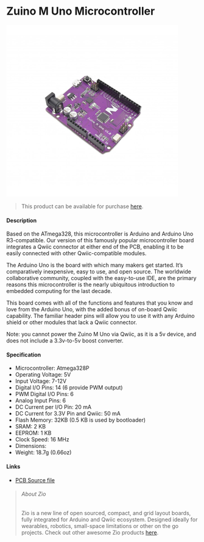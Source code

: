 # Zuino M Uno Microcontroller

![](uno.png)

> This product can be available for purchase [here](https://www.smart-prototyping.com/Zuino-M-UNO.html).



#### Description

Based on the ATmega328, this microcontroller is Arduino and Arduino Uno R3-compatible. Our version of this famously popular microcontroller board integrates a Qwiic connector at either end of the PCB, enabling it to be easily connected with other Qwiic-compatible modules.

The Arduino Uno is the board with which many makers get started. It’s comparatively inexpensive, easy to use, and open source. The worldwide collaborative community, coupled with the easy-to-use IDE, are the primary reasons this microcontroller is the nearly ubiquitous introduction to embedded computing for the last decade. 

This board comes with all of the functions and features that you know and love from the Arduino Uno, with the added bonus of on-board Qwiic capability. The familiar header pins will allow you to use it with any Arduino shield or other modules that lack a Qwiic connector.

Note: you cannot power the Zuino M Uno via Qwiic, as it is a 5v device, and does not include a 3.3v-to-5v boost converter.


#### Specification

* Microcontroller: Atmega328P
* Operating Voltage: 5V
* Input Voltage: 7-12V
* Digital I/O Pins: 14 (6 provide PWM output)
* PWM Digital I/O Pins: 6
* Analog Input Pins: 6
* DC Current per I/O Pin: 20 mA
* DC Current for 3.3V Pin and Qwiic: 50 mA
* Flash Memory: 32KB (0.5 KB is used by bootloader)
* SRAM: 2 KB
* EEPROM: 1 KB
* Clock Speed: 16 MHz
* Dimensions:
* Weight: 18.7g (0.66oz)




#### Links

* [PCB Source file](https://github.com/ZIOCC/Zuino_Uno)









> ###### About Zio
> Zio is a new line of open sourced, compact, and grid layout boards, fully integrated for Arduino and Qwiic ecosystem. Designed ideally for wearables, robotics, small-space limitations or other on the go projects. Check out other awesome Zio products [here](https://www.smart-prototyping.com/Zio).
